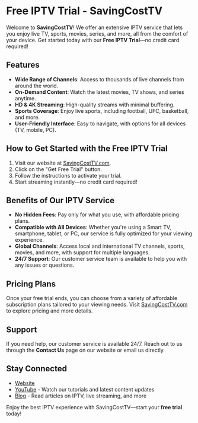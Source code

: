 # Free IPTV Trial - SavingCostTV

Welcome to **SavingCostTV**! We offer an extensive IPTV service that lets you enjoy live TV, sports, movies, series, and more, all from the comfort of your device. Get started today with our **Free IPTV Trial**—no credit card required!

## Features

- **Wide Range of Channels**: Access to thousands of live channels from around the world.
- **On-Demand Content**: Watch the latest movies, TV shows, and series anytime.
- **HD & 4K Streaming**: High-quality streams with minimal buffering.
- **Sports Coverage**: Enjoy live sports, including football, UFC, basketball, and more.
- **User-Friendly Interface**: Easy to navigate, with options for all devices (TV, mobile, PC).

## How to Get Started with the Free IPTV Trial

1. Visit our website at [SavingCostTV.com](https://savingcosttv.com).
2. Click on the "Get Free Trial" button.
3. Follow the instructions to activate your trial.
4. Start streaming instantly—no credit card required!

## Benefits of Our IPTV Service

- **No Hidden Fees**: Pay only for what you use, with affordable pricing plans.
- **Compatible with All Devices**: Whether you're using a Smart TV, smartphone, tablet, or PC, our service is fully optimized for your viewing experience.
- **Global Channels**: Access local and international TV channels, sports, movies, and more, with support for multiple languages.
- **24/7 Support**: Our customer service team is available to help you with any issues or questions.

## Pricing Plans

Once your free trial ends, you can choose from a variety of affordable subscription plans tailored to your viewing needs. Visit [SavingCostTV.com](https://savingcosttv.com) to explore pricing and more details.

## Support

If you need help, our customer service is available 24/7. Reach out to us through the **Contact Us** page on our website or email us directly.

## Stay Connected

- [Website](https://savingcosttv.com)
- [YouTube](https://twitter.com/savingcosttv) - Watch our tutorials and latest content updates
- [Blog](https://savingcosttv.com/blog) - Read articles on IPTV, live streaming, and more

Enjoy the best IPTV experience with SavingCostTV—start your **free trial** today!
